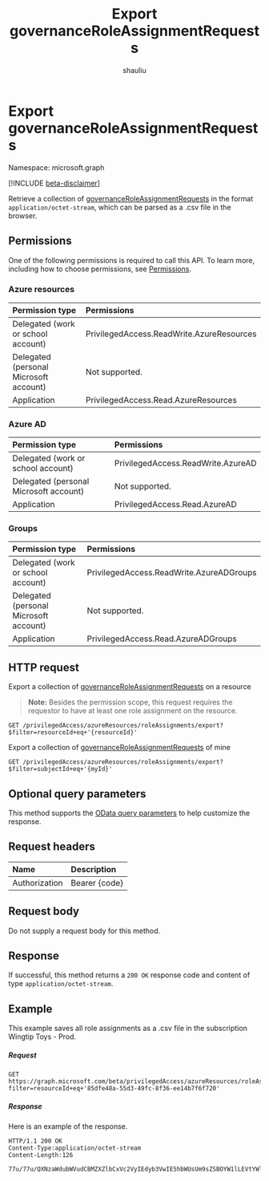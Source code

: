 ﻿---
title: "Export governanceRoleAssignmentRequests"
description: "Retrieve a collection of governanceRoleAssignmentRequests in the format `application/octet-stream`, which can be parsed as a .csv file in the browser."
localization_priority: Normal
doc_type: apiPageType
ms.prod: "microsoft-identity-platform"
author: "shauliu"
---

# Export governanceRoleAssignmentRequests

Namespace: microsoft.graph

[!INCLUDE [beta-disclaimer](../../includes/beta-disclaimer.md)]

Retrieve a collection of [governanceRoleAssignmentRequests](../resources/governanceroleassignmentrequest.md) in the format `application/octet-stream`, which can be parsed as a .csv file in the browser.

## Permissions

One of the following permissions is required to call this API. To learn more, including how to choose permissions, see [Permissions](/graph/permissions-reference#privileged-access-permissions).

### Azure resources

| Permission type                        | Permissions                               |
| :------------------------------------- | :---------------------------------------- |
| Delegated (work or school account)     | PrivilegedAccess.ReadWrite.AzureResources |
| Delegated (personal Microsoft account) | Not supported.                            |
| Application                            | PrivilegedAccess.Read.AzureResources      |

### Azure AD

| Permission type                        | Permissions                        |
| :------------------------------------- | :--------------------------------- |
| Delegated (work or school account)     | PrivilegedAccess.ReadWrite.AzureAD |
| Delegated (personal Microsoft account) | Not supported.                     |
| Application                            | PrivilegedAccess.Read.AzureAD      |

### Groups

| Permission type                        | Permissions                              |
| :------------------------------------- | :--------------------------------------- |
| Delegated (work or school account)     | PrivilegedAccess.ReadWrite.AzureADGroups |
| Delegated (personal Microsoft account) | Not supported.                           |
| Application                            | PrivilegedAccess.Read.AzureADGroups      |

## HTTP request

<!-- { "blockType": "ignored" } -->

Export a collection of [governanceRoleAssignmentRequests](../resources/governanceroleassignmentrequest.md) on a resource

>**Note:** Besides the permission scope, this request requires the requestor to have at least one role assignment on the resource. 

```http
GET /privilegedAccess/azureResources/roleAssignments/export?$filter=resourceId+eq+'{resourceId}'
```

Export a collection of [governanceRoleAssignmentRequests](../resources/governanceroleassignmentrequest.md) of mine

```http
GET /privilegedAccess/azureResources/roleAssignments/export?$filter=subjectId+eq+'{myId}'
```

## Optional query parameters

This method supports the [OData query parameters](/graph/query-parameters) to help customize the response.

## Request headers

| Name          | Description   |
| :------------ | :------------ |
| Authorization | Bearer {code} |

## Request body

Do not supply a request body for this method.

## Response

If successful, this method returns a `200 OK` response code and content of type `application/octet-stream`.

## Example

This example saves all role assignments as a .csv file in the subscription Wingtip Toys - Prod. 

##### Request

```http
GET https://graph.microsoft.com/beta/privilegedAccess/azureResources/roleAssignments/export?filter=resourceId+eq+'85dfe48a-55d3-49fc-8f36-ee14b7f6f720'
```

##### Response

Here is an example of the response. 

```http
HTTP/1.1 200 OK
Content-Type:application/octet-stream
Content-Length:126

77u/77u/QXNzaWdubWVudCBMZXZlbCxVc2VyIEdyb3VwIE5hbWUsUm9sZSBOYW1lLEVtYWlsLEFzc2lnbm1lbnQgVHlwZSxBc3NpZ25tZW43IFN0YXJ0IFRpbWUgKFVUQyksQXNzaWdubWVudCBFbmQgVGltZdAoVVRDKQ0K

```

<!-- uuid: 8fcb5dbc-d5aa-4681-8e31-b001d5168d79
2015-10-25 14:57:30 UTC -->

<!--
{
  "type": "#page.annotation",
  "description": "Export governanceRoleAssignmentRequests",
  "keywords": "",
  "section": "documentation",
  "tocPath": "",
  "suppressions": []
}
-->
